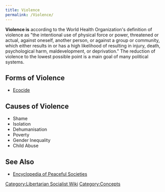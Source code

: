 ```yaml
---
title: Violence
permalink: /Violence/
---
```


**Violence is** according to the World Health Organization's definition
of violence as "the intentional use of physical force or power,
threatened or actual, against oneself, another person, or against a
group or community, which either results in or has a high likelihood of
resulting in injury, death, psychological harm, maldevelopment, or
deprivation." The reduction of violence to the lowest possible point is
a main goal of many political systems.

## Forms of Violence

- [Ecocide](Ecocide.md "wikilink")

## Causes of Violence

- Shame
- Isolation
- Dehumanisation
- Poverty
- Gender Inequality
- Child Abuse

## See Also

- [Encyclopedia of Peaceful
  Societies](Encyclopedia_of_Peaceful_Societies.md "wikilink")

[Category:Libertarian Socialist
Wiki](Category:Libertarian_Socialist_Wiki.md "wikilink")
[Category:Concepts](Category:Concepts.md "wikilink")